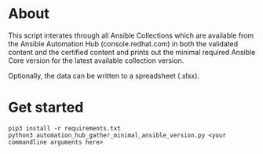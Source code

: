 # About
This script interates through all Ansible Collections which are available from the Ansible Automation 
Hub (console.redhat.com) in both the validated content and the certified content and prints out the
minimal required Ansible Core version for the latest available collection version.

Optionally, the data can be written to a spreadsheet (.xlsx).

# Get started
```
pip3 install -r requirements.txt
python3 automation_hub_gather_minimal_ansible_version.py <your commandline arguments here>
```
